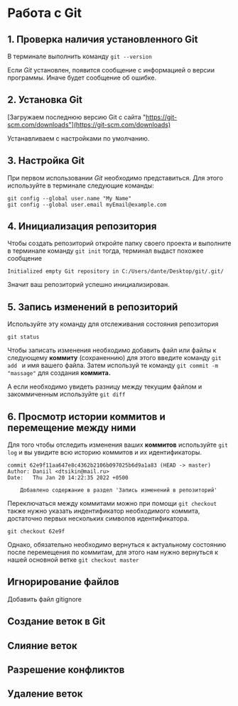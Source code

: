 # Работа с Git

## 1. Проверка наличия установленного Git

В терминале выполнить команду ```git --version```

Если *Git* установлен, появится сообщение с информацией о версии программы. Иначе будет сообщение об ошибке.

## 2. Установка Git

[Загружаем последнюю версию Git с сайта "https://git-scm.com/downloads"](https://git-scm.com/downloads)

 Устанавливаем с настройками по умолчанию. 

 ## 3. Настройка Git

 При первом использовании *Git* необходимо представиться. Для этого используйте в терминале следующие команды: 
 ```
 git config --global user.name "My Name" 
 git config --global user.email myEmail@example.com
 ```

## 4. Инициализация репозитория

Чтобы создать репозиторий откройте папку своего проекта и выполните в терминале команду ```git init``` тогда, терминал выдаст похожее сообщение 
```
Initialized empty Git repository in C:/Users/dante/Desktop/git/.git/
```
Значит ваш репозиторий успешно инициализирован.

## 5. Запись изменений в репозиторий

Используйте эту команду для отслеживания состояния репозитория

```
git status
```

Чтобы записать изменения необходимо добавить файл или файлы к следующему **коммиту** (сохраненнию) для этого введите команду
```git add ``` и имя вашего файла. Затем используй те команду ```git commit -m "massage"``` для создания **коммита.** 

А если необходимо увидеть разницу между текущим файлом и закоммиченным используйте ```git diff```

## 6. Просмотр истории коммитов и перемещение между ними

Для того чтобы отследить изменения ваших **коммитов** используйте ```git log``` и вы увидите всю историю коммитов и их идентификаторы.
```
commit 62e9f11aa647e8c4362b2106b097025b6d9a1a83 (HEAD -> master)
Author: Daniil <dtsikin@mail.ru>
Date:   Thu Jan 20 14:22:35 2022 +0500

    Добавлено содержание в раздел 'Запись изменений в репозиторий'
```

Переключаться между коммитами можно при помощи ```git checkout``` также нужно указать индентификатор необходимого коммита, достаточно первых нескольких символов идентификатора.
```
git checkout 62e9f
```
Однако, обязательно необходимо вернуться к актуальному состоянию после перемещения по коммитам, для этого нам нужно вернуться к нашей основной ветке ```git checkout master```

## Игнорирование файлов
Добавить файл gitignore
## Создание веток в Git

## Слияние веток

## Разрешение конфликтов

## Удаление веток
